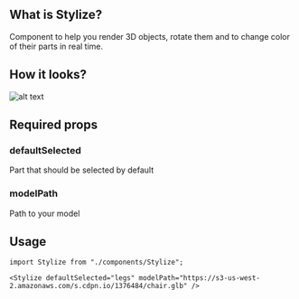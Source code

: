 ## What is Stylize?

Component to help you render 3D objects, rotate them and to change color of their parts in real time.

## How it looks?

![alt text](https://i.ibb.co/TW1nb8h/1.png)

## Required props

### defaultSelected
Part that should be selected by default
### modelPath
Path to your model

## Usage
```
import Stylize from "./components/Stylize";

<Stylize defaultSelected="legs" modelPath="https://s3-us-west-2.amazonaws.com/s.cdpn.io/1376484/chair.glb" />
```
